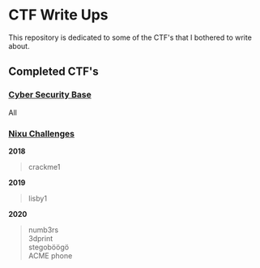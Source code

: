 # CTF Write Ups

This repository is dedicated to some of the CTF's that I bothered to write about.

## Completed CTF's

### [Cyber Security Base](https://capture-the-flag.testmycode.io/)

All

### [Nixu Challenges](https://thenixuchallenge.com/)

**2018**

>crackme1

**2019**

>lisby1

**2020**

>numb3rs\
3dprint\
stegoböögö\
ACME phone
